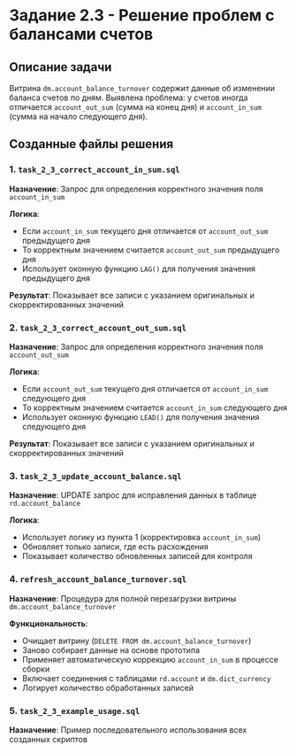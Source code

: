 # Задание 2.3 - Решение проблем с балансами счетов

## Описание задачи

Витрина `dm.account_balance_turnover` содержит данные об изменении баланса счетов по дням. Выявлена проблема: у счетов иногда отличается `account_out_sum` (сумма на конец дня) и `account_in_sum` (сумма на начало следующего дня).

## Созданные файлы решения

### 1. `task_2_3_correct_account_in_sum.sql`
**Назначение**: Запрос для определения корректного значения поля `account_in_sum`

**Логика**: 
- Если `account_in_sum` текущего дня отличается от `account_out_sum` предыдущего дня
- То корректным значением считается `account_out_sum` предыдущего дня
- Использует оконную функцию `LAG()` для получения значения предыдущего дня

**Результат**: Показывает все записи с указанием оригинальных и скорректированных значений

### 2. `task_2_3_correct_account_out_sum.sql`
**Назначение**: Запрос для определения корректного значения поля `account_out_sum`

**Логика**:
- Если `account_out_sum` текущего дня отличается от `account_in_sum` следующего дня  
- То корректным значением считается `account_in_sum` следующего дня
- Использует оконную функцию `LEAD()` для получения значения следующего дня

**Результат**: Показывает все записи с указанием оригинальных и скорректированных значений

### 3. `task_2_3_update_account_balance.sql`
**Назначение**: UPDATE запрос для исправления данных в таблице `rd.account_balance`

**Логика**:
- Использует логику из пункта 1 (корректировка `account_in_sum`)
- Обновляет только записи, где есть расхождения
- Показывает количество обновленных записей для контроля

### 4. `refresh_account_balance_turnover.sql`
**Назначение**: Процедура для полной перезагрузки витрины `dm.account_balance_turnover`

**Функциональность**:
- Очищает витрину (`DELETE FROM dm.account_balance_turnover`)
- Заново собирает данные на основе прототипа
- Применяет автоматическую коррекцию `account_in_sum` в процессе сборки
- Включает соединения с таблицами `rd.account` и `dm.dict_currency`
- Логирует количество обработанных записей

### 5. `task_2_3_example_usage.sql`
**Назначение**: Пример последовательного использования всех созданных скриптов